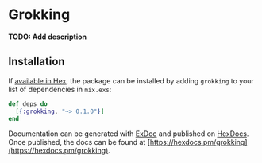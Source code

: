 # Grokking

**TODO: Add description**

## Installation

If [available in Hex](https://hex.pm/docs/publish), the package can be installed
by adding `grokking` to your list of dependencies in `mix.exs`:

```elixir
def deps do
  [{:grokking, "~> 0.1.0"}]
end
```

Documentation can be generated with [ExDoc](https://github.com/elixir-lang/ex_doc)
and published on [HexDocs](https://hexdocs.pm). Once published, the docs can
be found at [https://hexdocs.pm/grokking](https://hexdocs.pm/grokking).


